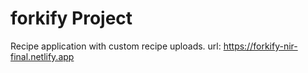 # forkify Project

Recipe application with custom recipe uploads.
url: https://forkify-nir-final.netlify.app

